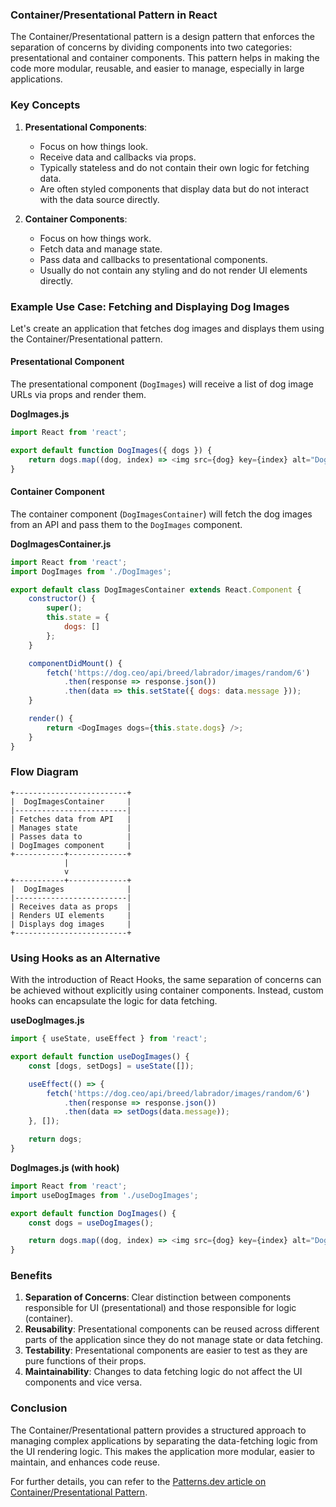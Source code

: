 ### Container/Presentational Pattern in React

The Container/Presentational pattern is a design pattern that enforces the separation of concerns by dividing components into two categories: presentational and container components. This pattern helps in making the code more modular, reusable, and easier to manage, especially in large applications.

### Key Concepts

1. **Presentational Components**:
   - Focus on how things look.
   - Receive data and callbacks via props.
   - Typically stateless and do not contain their own logic for fetching data.
   - Are often styled components that display data but do not interact with the data source directly.

2. **Container Components**:
   - Focus on how things work.
   - Fetch data and manage state.
   - Pass data and callbacks to presentational components.
   - Usually do not contain any styling and do not render UI elements directly.

### Example Use Case: Fetching and Displaying Dog Images

Let's create an application that fetches dog images and displays them using the Container/Presentational pattern.

#### Presentational Component

The presentational component (`DogImages`) will receive a list of dog image URLs via props and render them.

**DogImages.js**

```javascript
import React from 'react';

export default function DogImages({ dogs }) {
    return dogs.map((dog, index) => <img src={dog} key={index} alt="Dog" />);
}
```

#### Container Component

The container component (`DogImagesContainer`) will fetch the dog images from an API and pass them to the `DogImages` component.

**DogImagesContainer.js**

```javascript
import React from 'react';
import DogImages from './DogImages';

export default class DogImagesContainer extends React.Component {
    constructor() {
        super();
        this.state = {
            dogs: []
        };
    }

    componentDidMount() {
        fetch('https://dog.ceo/api/breed/labrador/images/random/6')
            .then(response => response.json())
            .then(data => this.setState({ dogs: data.message }));
    }

    render() {
        return <DogImages dogs={this.state.dogs} />;
    }
}
```

### Flow Diagram

```plaintext
+-------------------------+
|  DogImagesContainer     |
|-------------------------|
| Fetches data from API   |
| Manages state           |
| Passes data to          |
| DogImages component     |
+-----------+-------------+
            |
            v
+-----------+-------------+
|  DogImages              |
|-------------------------|
| Receives data as props  |
| Renders UI elements     |
| Displays dog images     |
+-------------------------+
```

### Using Hooks as an Alternative

With the introduction of React Hooks, the same separation of concerns can be achieved without explicitly using container components. Instead, custom hooks can encapsulate the logic for data fetching.

**useDogImages.js**

```javascript
import { useState, useEffect } from 'react';

export default function useDogImages() {
    const [dogs, setDogs] = useState([]);

    useEffect(() => {
        fetch('https://dog.ceo/api/breed/labrador/images/random/6')
            .then(response => response.json())
            .then(data => setDogs(data.message));
    }, []);

    return dogs;
}
```

**DogImages.js (with hook)**

```javascript
import React from 'react';
import useDogImages from './useDogImages';

export default function DogImages() {
    const dogs = useDogImages();

    return dogs.map((dog, index) => <img src={dog} key={index} alt="Dog" />);
}
```

### Benefits

1. **Separation of Concerns**: Clear distinction between components responsible for UI (presentational) and those responsible for logic (container).
2. **Reusability**: Presentational components can be reused across different parts of the application since they do not manage state or data fetching.
3. **Testability**: Presentational components are easier to test as they are pure functions of their props.
4. **Maintainability**: Changes to data fetching logic do not affect the UI components and vice versa.

### Conclusion

The Container/Presentational pattern provides a structured approach to managing complex applications by separating the data-fetching logic from the UI rendering logic. This makes the application more modular, easier to maintain, and enhances code reuse.

For further details, you can refer to the [Patterns.dev article on Container/Presentational Pattern](https://www.patterns.dev/react/presentational-container-pattern).